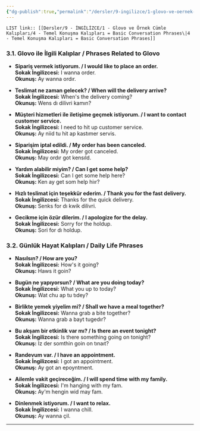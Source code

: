 ```yaml
---
{"dg-publish":true,"permalink":"/dersler/9-ingilizce/1-glovo-ve-oernek-cuemle-kaliplari/4-temel-konusma-kaliplari-basic-conversation-phrases/"}
---
```


`LIST link:: [[Dersler/9 - İNGİLİZCE/1 - Glovo ve Örnek Cümle Kalıpları/4 - Temel Konuşma Kalıpları = Basic Conversation Phrases\|4 - Temel Konuşma Kalıpları = Basic Conversation Phrases]]
`
### 3.1. Glovo ile İlgili Kalıplar / Phrases Related to Glovo
- **Sipariş vermek istiyorum. / I would like to place an order.**  
  **Sokak İngilizcesi:** I wanna order.  
  **Okunuş:** Ay wanna ordır.

- **Teslimat ne zaman gelecek? / When will the delivery arrive?**  
  **Sokak İngilizcesi:** When's the delivery coming?  
  **Okunuş:** Wens dı dilivri kamın?

- **Müşteri hizmetleri ile iletişime geçmek istiyorum. / I want to contact customer service.**  
  **Sokak İngilizcesi:** I need to hit up customer service.  
  **Okunuş:** Ay niid tu hit ap kastımer servis.

- **Siparişim iptal edildi. / My order has been canceled.**  
  **Sokak İngilizcesi:** My order got canceled.  
  **Okunuş:** May ordır got kensıld.

- **Yardım alabilir miyim? / Can I get some help?**  
  **Sokak İngilizcesi:** Can I get some help here?  
  **Okunuş:** Ken ay get som help hiır?

- **Hızlı teslimat için teşekkür ederim. / Thank you for the fast delivery.**  
  **Sokak İngilizcesi:** Thanks for the quick delivery.  
  **Okunuş:** Senks for dı kwik dilivri.

- **Gecikme için özür dilerim. / I apologize for the delay.**  
  **Sokak İngilizcesi:** Sorry for the holdup.  
  **Okunuş:** Sori for dı holdup.

### 3.2. Günlük Hayat Kalıpları / Daily Life Phrases
- **Nasılsın? / How are you?**  
  **Sokak İngilizcesi:** How's it going?  
  **Okunuş:** Haws it goin?

- **Bugün ne yapıyorsun? / What are you doing today?**  
  **Sokak İngilizcesi:** What you up to today?  
  **Okunuş:** Wat chu ap tu tıdey?

- **Birlikte yemek yiyelim mi? / Shall we have a meal together?**  
  **Sokak İngilizcesi:** Wanna grab a bite together?  
  **Okunuş:** Wanna grab a bayt tugedır?

- **Bu akşam bir etkinlik var mı? / Is there an event tonight?**  
  **Sokak İngilizcesi:** Is there something going on tonight?  
  **Okunuş:** Iz der somthin goin on tınaıt?

- **Randevum var. / I have an appointment.**  
  **Sokak İngilizcesi:** I got an appointment.  
  **Okunuş:** Ay got an epoyntment.

- **Ailemle vakit geçireceğim. / I will spend time with my family.**  
  **Sokak İngilizcesi:** I'm hanging with my fam.  
  **Okunuş:** Ay'm hengin wid may fam.

- **Dinlenmek istiyorum. / I want to relax.**  
  **Sokak İngilizcesi:** I wanna chill.  
  **Okunuş:** Ay wanna çil.

---